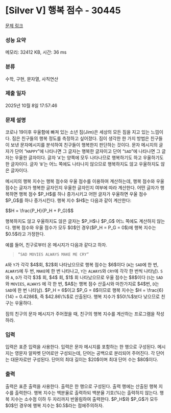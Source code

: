 # [Silver V] 행복 점수 - 30445 

[문제 링크](https://www.acmicpc.net/problem/30445) 

### 성능 요약

메모리: 32412 KB, 시간: 36 ms

### 분류

수학, 구현, 문자열, 사칙연산

### 제출 일자

2025년 10월 8일 17:57:46

### 문제 설명

<p>코로나 19이후 우울함에 빠져 있는 소년 짐(Jim)은 세상의 모든 짐을 지고 있는 느낌이다. 짐은 친구들의 행복 정도를 측정하고 싶어졌다. 짐이 생각한 한 가지 방법은 친구들이 보낸 문자메시지를 분석하여 친구들이 행복한지 판단하는 것이다. 문자 메시지의 글자가 단어 “<code>HAPPY</code>”에 나타나면 그 글자는 행복한 글자이고 단어 “<code>SAD</code>”에 나타나면 그 글자는 우울한 글자이다. 글자 ‘<code>A</code>’는 양쪽에 모두 나타나므로 행복하기도 하고 우울하기도 한 글자이다. 글자 ‘<code>B</code>’는 어느 쪽에도 나타나지 않으므로 행복하지도 않고 우울하지도 않은 글자이다.</p>

<p>메시지의 행복 지수는 행복 점수와 우울 점수를 이용하여 계산하는데, 행복 점수와 우울 점수는 글자가 행복한 글자인지 우울한 글자인지 여부에 따라 계산한다. 어떤 글자가 행복하면 행복 점수 $P_H$를 하나 증가시키고 어떤 글자가 우울하면 우울 점수 $P_G$를 하나 증가시킨다. 행복 지수 $H$는 다음과 같이 계산한다:</p>

<p>$$H = \frac{P_H}{P_H + P_G}$$</p>

<p>행복하지도 않고 우울하지도 않은 글자는 $P_H$나 $P_G$ 어느 쪽에도 계산하지 않는다. 행복 점수와 우울 점수가 모두 $0$인 경우($P_H = P_G = 0$)에 행복 지수는 $0.5$라고 가정한다.</p>

<p>예를 들어, 친구로부터 온 메시지가 다음과 같다고 하자.</p>

<blockquote>
<p><code>“SAD MOVIES ALWAYS MAKE ME CRY”</code></p>
</blockquote>

<p><code>A</code>와 <code>Y</code>가 각각 $4$회, $2$회 나타났으므로 행복 점수는 $6$이다 (<code>A</code>는 <code>SAD</code>에 한 번, <code>ALWAYS</code>에 두 번, <code>MAKE</code>에 한 번 나타나고, <code>Y</code>는 <code>ALWAYS</code>와 <code>CRY</code>에 각각 한 번씩 나타남). <code>S</code>와 <code>A</code>, <code>D</code>가 각각 $3$ 회, $4$ 회, $1$ 회 나타났으므로 우울 점수는 $8$이다 (<code>S</code>는 <code>SAD</code>와 <code>MOVIES</code>, <code>ALWAYS</code> 에 각 한 번, $A$는 행복 점수 산출시와 마찬가지로 $4$번, <code>D</code>는 <code>SAD</code>에 한 번 나타남). $P_H = 6$이고 $P_G = 8$이므로 행복 지수는 $H = \frac{6}{14} = 0.4286$, 즉 $42.86\%$로 산출된다. 행복 지수가 $50\%$보다 낮으므로 친구는 우울하다.</p>

<p>짐의 친구의 문자 메시지가 주어졌을 때, 친구의 행복 지수를 계산하는 프로그램을 작성하라.</p>

### 입력 

 <p>입력은 표준 입력을 사용한다. 입력은 문자 메시지를 포함하는 한 행으로 구성된다. 메시지는 영문자 알파벳 단어로만 구성되는데, 단어는 공백으로 분리되어 주어진다. 각 단어는 대문자로만 구성된다. 단어의 최대 길이는 $20$이며 최대 단어 수는 $80$이다.</p>

### 출력 

 <p>출력은 표준 출력을 사용한다. 출력은 한 행으로 구성된다. 출력 행에는 산출된 행복 지수를 출력한다. 행복 지수는 백분율로 출력하되 백분율 기호(%)는 출력하지 않는다. 행복 지수는 소수점 이하 두 자리까지 반올림하여 출력한다. $P_H$와 $P_G$가 모두 $0$인 경우에 행복 지수는 $0.5$라는 점에주의하자.</p>

